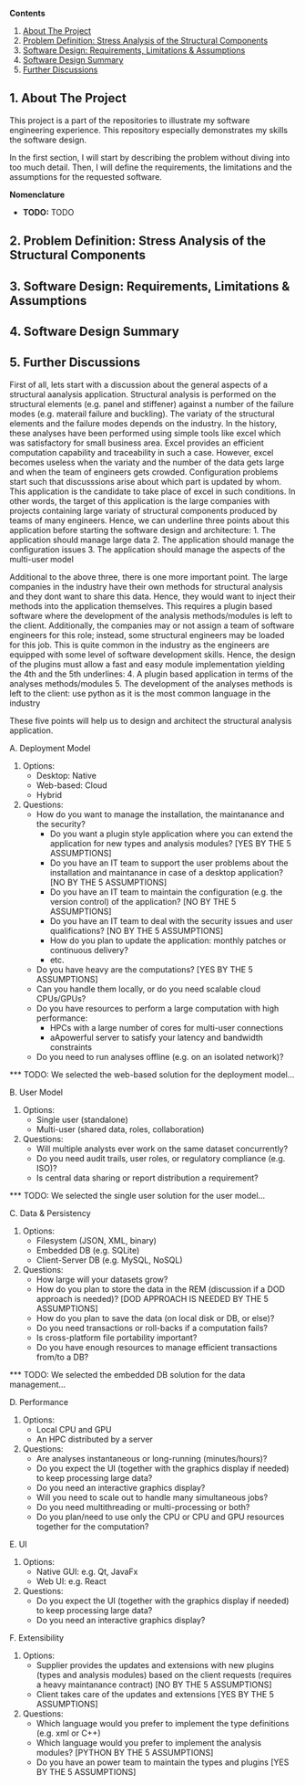 **Contents**
1.   [About The Project](#sec1)
2.   [Problem Definition: Stress Analysis of the Structural Components](#sec2)
3.   [Software Design: Requirements, Limitations & Assumptions](#sec3)
4.   [Software Design Summary](#sec4)
5.   [Further Discussions](#sec5)

## 1. About The Project <a id='sec1'></a>

This project is a part of the repositories to illustrate my software engineering experience.
This repository especially demonstrates my skills the software design.

In the first section, I will start by describing the problem without diving into too much detail.
Then, I will define the requirements, the limitations and the assumptions for the requested software.

**Nomenclature**
- **TODO:** TODO

## 2. Problem Definition: Stress Analysis of the Structural Components <a id='sec2'></a>

## 3. Software Design: Requirements, Limitations & Assumptions <a id='sec3'></a>

## 4. Software Design Summary <a id='sec4'></a>

## 5. Further Discussions <a id='sec5'></a>







First of all, lets start with a discussion about the general aspects of a structural aanalysis application.
Structural analysis is performed on the structural elements (e.g. panel and stiffener) against a number of the failure modes (e.g. materail failure and buckling).
The variaty of the structural elements and the failure modes depends on the industry.
In the history, these analyses have been performed using simple tools like excel which was satisfactory for small business area.
Excel provides an efficient computation capability and traceability in such a case.
However, excel becomes useless when the variaty and the number of the data gets large and when the team of engineers gets crowded.
Configuration problems start such that discusssions arise about which part is updated by whom.
This application is the candidate to take place of excel in such conditions.
In other words, the target of this application is the large companies with projects containing large variaty of structural components produced by teams of many engineers.
Hence, we can underline three points about this application before starting the software design and architecture:
    1. The application should manage large data
	2. The application should manage the configuration  issues
	3. The application should manage the aspects of the multi-user model

Additional to the above three, there is one more important point.
The large companies in the industry have their own methods for structural analysis and they dont want to share this data.
Hence, they would want to inject their methods into the application themselves.
This requires a plugin based software where the development of the analysis methods/modules is left to the client.
Additionally, the companies may or not assign a team of software engineers for this role; instead, some structural engineers may be loaded for this job.
This is quite common in the industry as the engineers are equipped with some level of software development skills.
Hence, the design of the plugins must allow a fast and easy module implementation yielding the 4th and the 5th underlines:
    4. A plugin based application in terms of the analyses methods/modules
	5. The development of the analyses methods is left to the client: use python as it is the most common language in the industry

These five points will help us to design and architect the structural analysis application.



A. Deployment Model

1. Options:
    - Desktop: Native
	- Web-based: Cloud
	- Hybrid
2. Questions:
    - How do you want to manage the installation, the maintanance and the security?
	    * Do you want a plugin style application where you can extend the application for new types and analysis modules? [YES BY THE 5 ASSUMPTIONS]
	    * Do you have an IT team to support the user problems about the installation and maintanance in case of a desktop application? [NO BY THE 5 ASSUMPTIONS]
	    * Do you have an IT team to maintain the configuration (e.g. the version control) of the application? [NO BY THE 5 ASSUMPTIONS]
	    * Do you have an IT team to deal with the security issues and user qualifications? [NO BY THE 5 ASSUMPTIONS]
		* How do you plan to update the application: monthly patches or continuous delivery?
		* etc.
	- Do you have heavy are the computations? [YES BY THE 5 ASSUMPTIONS]
	- Can you handle them locally, or do you need scalable cloud CPUs/GPUs?
	- Do you have resources to perform a large computation with high performance:
	    * HPCs with a large number of cores for multi-user connections
		* aApowerful server to satisfy your latency and bandwidth constraints
	- Do you need to run analyses offline (e.g. on an isolated network)?



*** TODO: We selected the web-based solution for the deployment model...



B. User Model

1. Options:
    - Single user (standalone)
	- Multi-user (shared data, roles, collaboration)
2. Questions:
    - Will multiple analysts ever work on the same dataset concurrently?
	- Do you need audit trails, user roles, or regulatory compliance (e.g. ISO)?
	- Is central data sharing or report distribution a requirement?



*** TODO: We selected the single user solution for the user model...



C. Data & Persistency

1. Options:
	- Filesystem (JSON, XML, binary)
	- Embedded DB (e.g. SQLite)
	- Client-Server DB (e.g. MySQL, NoSQL)
2. Questions:
	- How large will your datasets grow?
	- How do you plan to store the data in the REM (discussion if a DOD approach is needed)? [DOD APPROACH IS NEEDED BY THE 5 ASSUMPTIONS]
	- How do you plan to save the data (on local disk or DB, or else)?
	- Do you need transactions or roll-backs if a computation fails?
	- Is cross-platform file portability important?
	- Do you have enough resources to manage efficient transactions from/to a DB?



*** TODO: We selected the embedded DB solution for the data management...



D. Performance

1. Options:
	- Local CPU and GPU
	- An HPC distributed by a server
2. Questions:
	- Are analyses instantaneous or long-running (minutes/hours)?
	- Do you expect the UI (together with the graphics display if needed) to keep processing large data?
	- Do you need an interactive graphics display?
	- Will you need to scale out to handle many simultaneous jobs?
	- Do you need multithreading or multi-processing or both?
	- Do you plan/need to use only the CPU or CPU and GPU resources together for the computation?



E. UI

1. Options:
	- Native GUI: e.g. Qt, JavaFx
	- Web UI: e.g. React
2. Questions:
	- Do you expect the UI (together with the graphics display if needed) to keep processing large data?
	- Do you need an interactive graphics display?



F. Extensibility

1. Options:
	- Supplier provides the updates and extensions with new plugins (types and analysis modules) based on the client requests (requires a heavy maintanance contract) [NO BY THE 5 ASSUMPTIONS]
	- Client takes care of the updates and extensions [YES BY THE 5 ASSUMPTIONS]
2. Questions:
	- Which language would you prefer to implement the type definitions (e.g. xml or C++)
	- Which language would you prefer to implement the analysis modules? [PYTHON BY THE 5 ASSUMPTIONS]
	- Do you have an power team to maintain the types and plugins [YES BY THE 5 ASSUMPTIONS]




